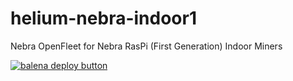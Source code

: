 # helium-nebra-indoor1
Nebra OpenFleet for Nebra RasPi (First Generation) Indoor Miners

[![balena deploy button](https://www.balena.io/deploy.svg)](https://dashboard.balena-cloud.com/deploy?repoUrl=https://github.com/NebraLtd/helium-nebra-indoor1)
